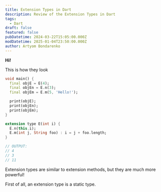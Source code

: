 ```yaml
---
title: Extension Types in Dart
description: Review of the Extension Types in Dart
tags:
  - Dart
draft: false
featured: false
pubDatetime: 2024-03-22T15:05:00.000Z
modDatetime: 2025-01-04T23:50:00.000Z
author: Artyom Bondarenko
---
```

**Hi!**

This is how they look

```dart
void main() {
  final objE = E(4);
  final objEn = E.n(3);
  final objEm = E.m(5, 'Hello!');

  print(objE);
  print(objEn);
  print(objEm);
}

extension type E(int i) {
  E.n(this.i);
  E.m(int j, String foo) : i = j + foo.length;
}

// OUTPUT:
// 4
// 3
// 11

```

Extension types are similar to extension methods, but they are much more powerful!

First of all, an extension type is a static type.
